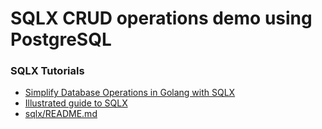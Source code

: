 # SQLX CRUD operations demo using PostgreSQL
### SQLX Tutorials 
- [Simplify Database Operations in Golang with SQLX](https://kadirseckin.medium.com/simplify-database-operations-in-golang-with-sqlx-bbbfed23bb1f)  
- [Illustrated guide to SQLX](https://jmoiron.github.io/sqlx/)
- [sqlx/README.md](https://github.com/jmoiron/sqlx/blob/master/README.md)

